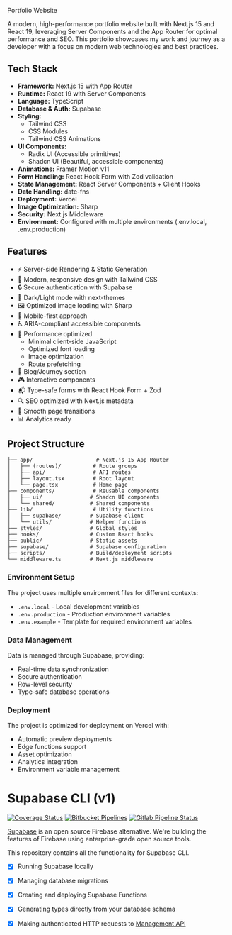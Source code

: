 Portfolio Website

A modern, high-performance portfolio website built with Next.js 15 and React 19, leveraging Server Components and the App Router for optimal performance and SEO. This portfolio showcases my work and journey as a developer with a focus on modern web technologies and best practices.

## Tech Stack

- **Framework:** Next.js 15 with App Router
- **Runtime:** React 19 with Server Components
- **Language:** TypeScript
- **Database & Auth:** Supabase
- **Styling:** 
  - Tailwind CSS
  - CSS Modules
  - Tailwind CSS Animations
- **UI Components:** 
  - Radix UI (Accessible primitives)
  - Shadcn UI (Beautiful, accessible components)
- **Animations:** Framer Motion v11
- **Form Handling:** React Hook Form with Zod validation
- **State Management:** React Server Components + Client Hooks
- **Date Handling:** date-fns
- **Deployment:** Vercel
- **Image Optimization:** Sharp
- **Security:** Next.js Middleware
- **Environment:** Configured with multiple environments (.env.local, .env.production)

## Features

- ⚡ Server-side Rendering & Static Generation
- 🎨 Modern, responsive design with Tailwind CSS
- 🔒 Secure authentication with Supabase
- 🌙 Dark/Light mode with next-themes
- 🖼️ Optimized image loading with Sharp
- 📱 Mobile-first approach
- ♿ ARIA-compliant accessible components
- 🚀 Performance optimized
  - Minimal client-side JavaScript
  - Optimized font loading
  - Image optimization
  - Route prefetching
- 📝 Blog/Journey section
- 🎮 Interactive components
- 📬 Type-safe forms with React Hook Form + Zod
- 🔍 SEO optimized with Next.js metadata
- 🔄 Smooth page transitions
- 📊 Analytics ready

## Project Structure

```
├── app/                    # Next.js 15 App Router
│   ├── (routes)/          # Route groups
│   ├── api/               # API routes
│   ├── layout.tsx         # Root layout
│   └── page.tsx           # Home page
├── components/            # Reusable components
│   ├── ui/               # Shadcn UI components
│   └── shared/           # Shared components
├── lib/                   # Utility functions
│   ├── supabase/         # Supabase client
│   └── utils/            # Helper functions
├── styles/               # Global styles
├── hooks/                # Custom React hooks
├── public/               # Static assets
├── supabase/             # Supabase configuration
├── scripts/              # Build/deployment scripts
└── middleware.ts         # Next.js middleware
```

### Environment Setup

The project uses multiple environment files for different contexts:
- `.env.local` - Local development variables
- `.env.production` - Production environment variables
- `.env.example` - Template for required environment variables

### Data Management

Data is managed through Supabase, providing:
- Real-time data synchronization
- Secure authentication
- Row-level security
- Type-safe database operations

### Deployment

The project is optimized for deployment on Vercel with:
- Automatic preview deployments
- Edge functions support
- Asset optimization
- Analytics integration
- Environment variable management

# Supabase CLI (v1)

[![Coverage Status](https://coveralls.io/repos/github/supabase/cli/badge.svg?branch=main)](https://coveralls.io/github/supabase/cli?branch=main) [![Bitbucket Pipelines](https://img.shields.io/bitbucket/pipelines/supabase-cli/setup-cli/master?style=flat-square&label=Bitbucket%20Canary)](https://bitbucket.org/supabase-cli/setup-cli/pipelines) [![Gitlab Pipeline Status](https://img.shields.io/gitlab/pipeline-status/sweatybridge%2Fsetup-cli?label=Gitlab%20Canary)
](https://gitlab.com/sweatybridge/setup-cli/-/pipelines)

[Supabase](https://supabase.io) is an open source Firebase alternative. We're building the features of Firebase using enterprise-grade open source tools.

This repository contains all the functionality for Supabase CLI.

- [x] Running Supabase locally
- [x] Managing database migrations
- [x] Creating and deploying Supabase Functions
- [x] Generating types directly from your database schema
- [x] Making authenticated HTTP requests to [Management API](https://supabase.com/docs/reference/api/introduction)

